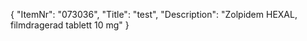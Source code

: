 {
  "ItemNr": "073036",
  "Title": "test",
  "Description": "Zolpidem HEXAL, filmdragerad tablett 10 mg"
}